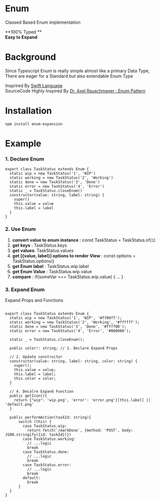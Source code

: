 # Enum

Classed Based Enum implementation

**100% Typed **  
**Easy to Expand**  




# Background

Since Typescript Enum is really simple almost like a primary Data Type,  
There are eager for a Standard but also extendable Enum Type



Insprired By [Swift Language](https://developer.apple.com/swift/)  
SourceCode Highly Inspired By [Dr. Axel Rauschmayer : Enum Pattern](https://2ality.com/2020/01/enum-pattern.html)


# Installation

`npm install enum-expansion`



# Example

### 1. Declare Enum

```
export class TaskStatus extends Enum {
  static wip = new TaskStatus('1', 'WIP')
  static working = new TaskStatus('2', 'Working')
  static done = new TaskStatus('3', 'Done')
  static error = new TaskStatus('4', 'Error')
  static _ = TaskStatus.closeEnum()
  constructor(value: string, label: string) {
    super()
    this.value = value
    this.label = label
  }
}
```


### 2. Use Enum

  1. **convert value to enum instance** : const TaskStatus = TaskStatus.of<TaskStatus>(`1`)
  2. **get keys** : TaskStatus.keys
  3. **get values**: TaskStatus.values
  4. **get [{value, label}] options to render View** : const options = TaskStatus.options()
  5. **get Enum label** : TaskStatus.wip.label
  6. **get Enum Value** : TaskStatus.wip.value
  7. **compare** : if(someVar === TaskStatus.wip.value) { ... }



### 3. **Expand Enum**

Expand Props and Functions



```

export class TaskStatus extends Enum {
  static wip = new TaskStatus('1', 'WIP', '#ff00ff');
  static working = new TaskStatus('2', 'Working', '#ffffff');
  static done = new TaskStatus('3', 'Done', '#ffff00');
  static error = new TaskStatus('4', 'Error', '#000000');

  static _ = TaskStatus.closeEnum();

  public color!: string; // 1. Declare Expand Props

  // 2. Update constructor
  constructor(value: string, label: string, color: string) {
    super();
    this.value = value;
    this.label = label;
    this.color = color;
  }

  // 4. Decalre Expand Function
  public getIcon(){
    return {"wip": 'wip.png', 'error': 'error.png'}[this.label] || 'default.png'
  }

  public performAction(taskId: string){
      switch (this) {
        case TaskStatus.wip:
          return fetch(`/markDone`, {method: 'POST', body: JSON.stringify({id: taskId})})
        case TaskStatus.working:
          // ...logic
          break
        case TaskStatus.done:
          // ...logic
          break
        case TaskStatus.error:
          // ...logic
          break
        default:
          break
      }
  }
}

```